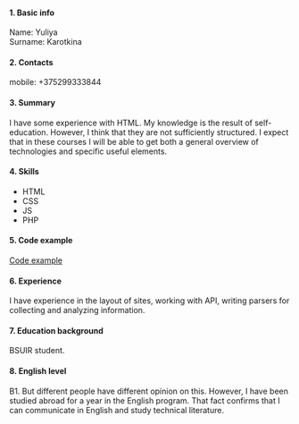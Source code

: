#### 1. Basic info <br />
Name: Yuliya <br />
Surname: Karotkina

#### 2. Contacts <br />
mobile: +375299333844

#### 3. Summary <br />
I have some experience with HTML. My knowledge is the result of self-education. However, I think that they are not sufficiently structured. I expect that in these courses I will be able to get both a general overview of technologies and specific useful elements.

#### 4. Skills <br />
*  HTML <br />
*  CSS <br />
*  JS <br />
*  PHP <br />

#### 5. Code example <br />
[Code example](https://github.com/julia-korotkina)

#### 6. Experience <br />
I have experience  in the layout of sites, working with API, writing parsers for collecting and analyzing information.

#### 7. Education background <br />
BSUIR student.

#### 8. English level <br />
B1. But different people have different opinion on this. However, I have been  studied abroad for a year in the English program. That fact confirms that I can communicate in English and study technical literature.
